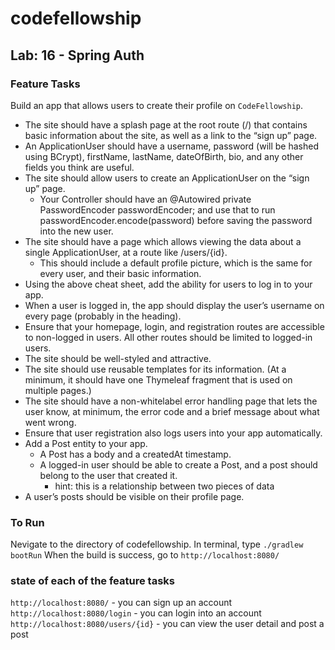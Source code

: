 # codefellowship

## Lab: 16 - Spring Auth

### Feature Tasks
Build an app that allows users to create their profile on `CodeFellowship`.

- The site should have a splash page at the root route (/) that contains basic information about the site, as well as a link to the “sign up” page.
- An ApplicationUser should have a username, password (will be hashed using BCrypt), firstName, lastName, dateOfBirth, bio, and any other fields you think are useful.
- The site should allow users to create an ApplicationUser on the “sign up” page.
  - Your Controller should have an @Autowired private PasswordEncoder passwordEncoder; and use that to run passwordEncoder.encode(password) before saving the password into the new user.
- The site should have a page which allows viewing the data about a single ApplicationUser, at a route like /users/{id}.
  - This should include a default profile picture, which is the same for every user, and their basic information.
- Using the above cheat sheet, add the ability for users to log in to your app.
- When a user is logged in, the app should display the user’s username on every page (probably in the heading).
- Ensure that your homepage, login, and registration routes are accessible to non-logged in users. All other routes should be limited to logged-in users.
- The site should be well-styled and attractive.
- The site should use reusable templates for its information. (At a minimum, it should have one Thymeleaf fragment that is used on multiple pages.)
- The site should have a non-whitelabel error handling page that lets the user know, at minimum, the error code and a brief message about what went wrong.
- Ensure that user registration also logs users into your app automatically.
- Add a Post entity to your app.
  - A Post has a body and a createdAt timestamp.
  - A logged-in user should be able to create a Post, and a post should belong to the user that created it.
    - hint: this is a relationship between two pieces of data
- A user’s posts should be visible on their profile page.

### To Run
Nevigate to the directory of codefellowship.
In terminal, type `./gradlew bootRun`
When the build is success, go to `http://localhost:8080/`

### state of each of the feature tasks
`http://localhost:8080/` - you can sign up an account
`http://localhost:8080/login` - you can login into an account
`http://localhost:8080/users/{id}` - you can view the user detail and post a post
